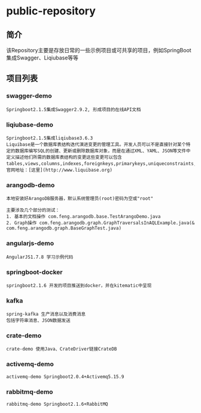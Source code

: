 # public-repository
## 简介
该Repository主要是存放日常的一些示例项目或可共享的项目，例如SpringBoot集成Swagger、Liqiubase等等
## 项目列表
### swagger-demo
```
Springboot2.1.5集成Swagger2.9.2, 形成项目的在线API文档
```
### liqiubase-demo
``` 
Springboot2.1.5集成liqiubase3.6.3
Liquibase是一个数据库表结构迭代演进变更的管理工具。开发人员可以不是直接针对某个特定的数据库编写SQL的创建、更新或删除数据库对象，而是在通过XML、YAML、JSON等文件中定义描述他们所需的数据库表结构的变更这些变更可以包含tables,views,columns,indexes,foreignkeys,primarykeys,uniqueconstraints,data。
官网地址：[这里](http://www.liquibase.org)
```
### arangodb-demo
```
本地安装好ArangoDB服务器，默认系统管理员(root)密码为空或"root"

主要涉及几个部分的测试：
1. 基本的文档操作 com.feng.arangodb.base.TestArangoDemo.java
2. Graph操作 com.feng.arangodb.graph.GraphTraversalsInAQLExample.java(& com.feng.arangodb.graph.BaseGraphTest.java)
```
### angularjs-demo
```
AngularJS1.7.8 学习示例代码
```
### springboot-docker
```
springboot2.1.6 开发的项目推送到docker，并在kitematic中呈现
```
### kafka
```
spring-kafka 生产消息以及消费消息
包括字符串消息、JSON数据发送
```
### crate-demo
```
crate-demo 使用Java、CrateDriver链接CrateDB
```
### activemq-demo
```
activemq-demo Springboot2.0.4+Activemq5.15.9
```
### rabbitmq-demo
```
rabbitmq-demo Springboot2.1.6+RabbitMQ
```
